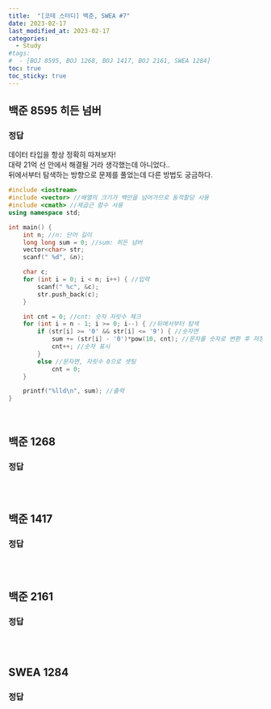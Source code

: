 ```yaml
---
title:  "[코테 스터디] 백준, SWEA #7"
date: 2023-02-17
last_modified_at: 2023-02-17
categories:
  - Study
#tags:
#  - [BOJ 8595, BOJ 1268, BOJ 1417, BOJ 2161, SWEA 1284]
toc: true
toc_sticky: true
---
```


## 백준 8595 히든 넘버
### 정답
데이터 타입을 항상 정확히 따져보자!  
대략 21억 선 안에서 해결될 거라 생각했는데 아니었다..  
뒤에서부터 탐색하는 방향으로 문제를 풀었는데 다른 방법도 궁금하다.  
```c++
#include <iostream>
#include <vector> //배열의 크기가 백만을 넘어가므로 동적할당 사용
#include <cmath> //제곱근 함수 사용
using namespace std;

int main() {
	int n; //n: 단어 길이
	long long sum = 0; //sum: 히든 넘버
	vector<char> str;
	scanf(" %d", &n);

	char c;
	for (int i = 0; i < n; i++) { //입력
		scanf(" %c", &c);
		str.push_back(c);
	}

	int cnt = 0; //cnt: 숫자 자릿수 체크
	for (int i = n - 1; i >= 0; i--) { //뒤에서부터 탐색
		if (str[i] >= '0' && str[i] <= '9') { //숫자면
			sum += (str[i] - '0')*pow(10, cnt); //문자를 숫자로 변환 후 저장
			cnt++; //숫자 표시
		}
		else //문자면, 자릿수 0으로 셋팅
			cnt = 0;
	}

	printf("%lld\n", sum); //출력
}
```
<br>

## 백준 1268
### 정답
```c++
```
<br>

## 백준 1417 
### 정답
```c++
```
<br>

## 백준 2161 
### 정답
```c++
```
<br>

## SWEA 1284 
### 정답
```c++
```
<br>

<br>
<br>
